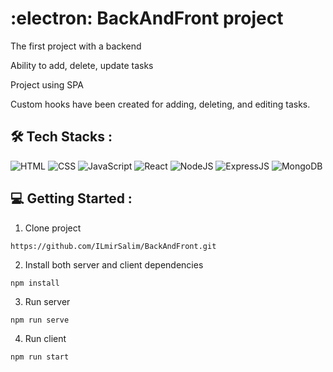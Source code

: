 # :electron: BackAndFront project

The first project with a backend

Ability to add, delete, update tasks

Project using SPA

Custom hooks have been created for adding, deleting, and editing tasks.

## :hammer_and_wrench: Tech Stacks :
![HTML](https://img.shields.io/badge/HTML5-E34F26?style=for-the-badge&logo=html5&logoColor=white)
![CSS](https://img.shields.io/badge/CSS3-1572B6?style=for-the-badge&logo=css3&logoColor=white)
![JavaScript](https://img.shields.io/badge/JavaScript-F7DF1E?style=for-the-badge&logo=javascript&logoColor=black)
![React](https://img.shields.io/badge/react-%2320232a.svg?style=for-the-badge&logo=react&logoColor=%2361DAFB)
![NodeJS](https://img.shields.io/badge/node.js-6DA55F?style=for-the-badge&logo=node.js&logoColor=white)
![ExpressJS](https://img.shields.io/badge/Express.js-404D59?style=for-the-badge&logo=express)
![MongoDB](https://img.shields.io/badge/MongoDB-4EA94B?style=for-the-badge&logo=mongodb&logoColor=white)


## :computer: Getting Started :
1. Clone project
````
https://github.com/ILmirSalim/BackAndFront.git
````
2. Install both server and client dependencies
````
npm install
````
3. Run server
````
npm run serve
````
4. Run client
````
npm run start
````
